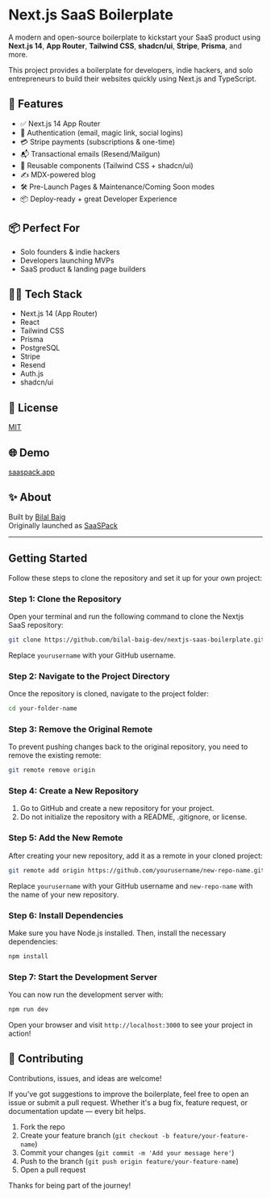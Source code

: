 # Next.js SaaS Boilerplate

A modern and open-source boilerplate to kickstart your SaaS product using **Next.js 14**, **App Router**, **Tailwind CSS**, **shadcn/ui**, **Stripe**, **Prisma**, and more.

This project provides a boilerplate for developers, indie hackers, and solo entrepreneurs to build their websites quickly using Next.js and TypeScript.

## 🚀 Features

- ✅ Next.js 14 App Router
- 🔐 Authentication (email, magic link, social logins)
- 💳 Stripe payments (subscriptions & one-time)
- 📬 Transactional emails (Resend/Mailgun)
- 🧩 Reusable components (Tailwind CSS + shadcn/ui)
- ✍️ MDX-powered blog
- 🛠️ Pre-Launch Pages & Maintenance/Coming Soon modes
- 📦 Deploy-ready + great Developer Experience

## 📦 Perfect For

- Solo founders & indie hackers
- Developers launching MVPs
- SaaS product & landing page builders

## 🧑‍💻 Tech Stack

- Next.js 14 (App Router)
- React
- Tailwind CSS
- Prisma
- PostgreSQL
- Stripe
- Resend
- Auth.js
- shadcn/ui

## 📄 License

[MIT](LICENSE)

## 🌐 Demo

[saaspack.app](https://saaspack.app)

## ✨ About

Built by [Bilal Baig](https://github.com/bilal-baig-dev)  
Originally launched as [SaaSPack](https://saaspack.app)


---


## Getting Started

Follow these steps to clone the repository and set it up for your own project:

### Step 1: Clone the Repository

Open your terminal and run the following command to clone the Nextjs SaaS repository:

```bash
git clone https://github.com/bilal-baig-dev/nextjs-saas-boilerplate.git
```

Replace `yourusername` with your GitHub username.

### Step 2: Navigate to the Project Directory

Once the repository is cloned, navigate to the project folder:

```bash
cd your-folder-name
```

### Step 3: Remove the Original Remote

To prevent pushing changes back to the original repository, you need to remove the existing remote:

```bash
git remote remove origin
```

### Step 4: Create a New Repository

1. Go to GitHub and create a new repository for your project.
2. Do not initialize the repository with a README, .gitignore, or license.

### Step 5: Add the New Remote

After creating your new repository, add it as a remote in your cloned project:

```bash
git remote add origin https://github.com/yourusername/new-repo-name.git
```

Replace `yourusername` with your GitHub username and `new-repo-name` with the name of your new repository.

### Step 6: Install Dependencies

Make sure you have Node.js installed. Then, install the necessary dependencies:

```bash
npm install
```

### Step 7: Start the Development Server

You can now run the development server with:

```bash
npm run dev
```

Open your browser and visit `http://localhost:3000` to see your project in action!


## 🤝 Contributing

Contributions, issues, and ideas are welcome!

If you’ve got suggestions to improve the boilerplate, feel free to open an issue or submit a pull request. Whether it's a bug fix, feature request, or documentation update — every bit helps.

1. Fork the repo
2. Create your feature branch (`git checkout -b feature/your-feature-name`)
3. Commit your changes (`git commit -m 'Add your message here'`)
4. Push to the branch (`git push origin feature/your-feature-name`)
5. Open a pull request

Thanks for being part of the journey!
